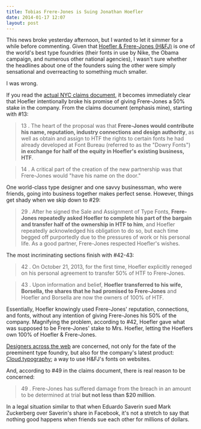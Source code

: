 ```yaml
---
title: Tobias Frere-Jones is Suing Jonathan Hoefler
date: 2014-01-17 12:07
layout: post
--- 
```

This news broke yesterday afternoon, but I wanted to let it simmer for a while before commenting. Given that [Hoefler & Frere-Jones (H&FJ)](http://www.typography.com) is one of the world's best type foundries (their fonts in use by Nike, the Obama campaign, and numerous other national agencies), I wasn't sure whether the headlines about one of the founders suing the other were simply sensational and overreacting to something much smaller. 

I was wrong. 

If you read the [actual NYC claims document](https://iapps.courts.state.ny.us/fbem/DocumentDisplayServlet?documentId=ydQwzs4EZjDkplRrBmkkwA==&system=prod), it becomes immediately clear that Hoefler intentionally broke his promise of giving Frere-Jones a 50% stake in the company. From the claims document (emphasis mine), starting with #13: 

> 13 . The heart of the proposal was that __Frere-Jones would contribute his name, reputation, industry connections and design authority__, as well as obtain and assign to HTF the rights to certain fonts he had already developed at Font Bureau (referred to as the "Dowry Fonts") __in exchange for half of the equity in Hoefler's existing business, HTF__.

> 14 . A critical part of the creation of the new partnership was that Frere-Jones would "have his name on the door."

One world-class type designer and one savvy businessman, who were friends, going into business together makes perfect sense. However, things get shady when we skip down to #29: 

> 29 . After he signed the Sale and Assignment of Type Fonts, __Frere-Jones repeatedly asked Hoefler to complete his part of the bargain and transfer half of the ownership in HTF to him__, and Hoefler repeatedly acknowledged his obligation to do so, but each time begged off purportedly due to the pressures of work or his personal life. As a good partner, Frere-Jones respected Hoefler's wishes.

The most incriminating sections finish with #42-43: 

> 42 . On October 21, 2013, for the first time, Hoefler explicitly reneged on his personal agreement to transfer 50% of HTF to Frere-Jones.

> 43 . Upon information and belief, __Hoefler transferred to his wife, Borsella, the shares that he had promised to Frere-Jones__ and Hoefler and Borsella are now the owners of 100% of HTF.

Essentially, Hoefler knowingly used Frere-Jones' reputation, connections, and fonts, without any intention of giving Frere-Jones his 50% of the company. Magnifying the problem, according to #42, Hoefler gave what was supposed to be Frere-Jones' stake to Mrs. Hoefler, letting the Hoeflers own 100% of Hoefler & Frere-Jones. 

[Designers across the web](https://news.layervault.com/stories/13141-tobias-frerejones-is-suing-jonathan-hoefler-for-being-denied-a-50-stake-in-their-business) are concerned, not only for the fate of the preeminent type foundry, but also for the company's latest product: [Cloud.typography](http://www.typography.com/cloud/welcome/); a way to use H&FJ's fonts on websites. 

And, according to #49 in the claims document, there is real reason to be concerned: 

> 49 . Frere-Jones has suffered damage from the breach in an amount to be determined at trial __but not less than $20 million__.

In a legal situation similar to that when Eduardo Saverin sued Mark Zuckerberg over Saverin's share in Facebook, it's not a stretch to say that nothing good happens when friends sue each other for millions of dollars.
